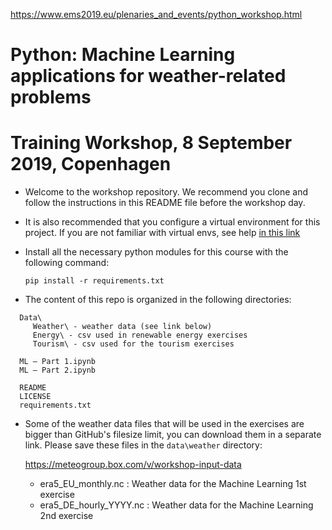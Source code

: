 
https://www.ems2019.eu/plenaries_and_events/python_workshop.html

# Python: Machine Learning applications for weather-related problems
# Training Workshop, 8 September 2019, Copenhagen

- Welcome to the workshop repository. We recommend you clone and follow the instructions in this README file before the workshop day.

- It is also recommended that you configure a virtual environment for this project. If you are not familiar with virtual envs, see help [in this link](https://realpython.com/python-virtual-environments-a-primer/)

- Install all the necessary python modules for this course with the following command:

  `pip install -r requirements.txt`

- The content of this repo is organized in the following directories:

```
  Data\
     Weather\ - weather data (see link below)
     Energy\ - csv used in renewable energy exercises
     Tourism\ - csv used for the tourism exercises

  ML – Part 1.ipynb
  ML – Part 2.ipynb

  README
  LICENSE
  requirements.txt
```

- Some of the weather data files that will be used in the exercises are bigger than GitHub's filesize limit, you can download them in a separate link. Please save these files in the `data\weather` directory:

  https://meteogroup.box.com/v/workshop-input-data

  - era5_EU_monthly.nc : Weather data for the Machine Learning 1st exercise
  - era5_DE_hourly_YYYY.nc : Weather data for the Machine Learning 2nd exercise
